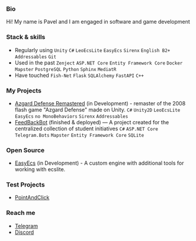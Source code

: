 ### Bio
Hi! My name is Pavel and I am engaged in software and game development

### Stack & skills
- Regularly using `Unity` `C#` `LeoEcsLite` `EasyEcs` `Sirenx` `English B2+` `Addressables` `Git` 
- Used in the past `Zenject` `ASP.NET Core` `Entity Framework Core` `Docker` `Mapster` `PostgreSQL` `Python` `Sphinx` `MediatR`
- Have touched `Fish-Net` `Flask` `SQLAlchemy` `FastAPI` `C++`

### My Projects
- [Azgard Defense Remastered](https://github.com/Doku4ae4ka/AzgardDefenceRemake) (in Development) - remaster of the 2008 flash game "Azgard Defense" made on Unity. `C#` `Unity2D` `LeoEcsLite` `EasyEcs` `no MonoBehaviors` `Sirenx` `Addressables`
- [FeedBackBot](https://github.com/Doku4ae4ka/FeedbackBot) (finished & deployed) — A project created for the centralized collection of student initiatives `C#` `ASP.NET Core` `Telegram.Bots` `Mapster` `Entity Framework Core` `SQLite`

### Open Source
- [EasyEcs](https://github.com/exerussus/1EasyEcs) (in Development) - A custom engine with additional tools for working with ecslite.

### Test Projects
- [PointAndClick](https://github.com/Doku4ae4ka/PointAndClick) 

### Reach me
- [Telegram](https://t.me/PavelDokuchaev)
- [Discord](https://discordapp.com/users/312879192784240643)

